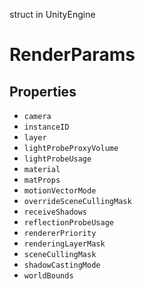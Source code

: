 struct in UnityEngine
# RenderParams

## Properties
- `camera`
- `instanceID`
- `layer`
- `lightProbeProxyVolume`
- `lightProbeUsage`
- `material`
- `matProps`
- `motionVectorMode`
- `overrideSceneCullingMask`
- `receiveShadows`
- `reflectionProbeUsage`
- `rendererPriority`
- `renderingLayerMask`
- `sceneCullingMask`
- `shadowCastingMode`
- `worldBounds`
